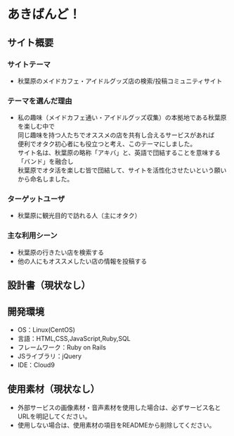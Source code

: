 # あきばんど！

## サイト概要
### サイトテーマ
- 秋葉原のメイドカフェ・アイドルグッズ店の検索/投稿コミュニティサイト

### テーマを選んだ理由
 - 私の趣味（メイドカフェ通い・アイドルグッズ収集）の本拠地である秋葉原を楽しむ中で  
 同じ趣味を持つ人たちでオススメの店を共有し合えるサービスがあれば  
 便利でオタク初心者にも役立つと考え、このテーマにしました。  
 サイト名は、秋葉原の略称「アキバ」と、英語で団結することを意味する「バンド」を融合し  
 秋葉原でオタ活を楽しむ皆で団結して、サイトを活性化させたいという願いから命名しました。
 
### ターゲットユーザ
- 秋葉原に観光目的で訪れる人（主にオタク）

### 主な利用シーン
- 秋葉原の行きたい店を検索する  
- 他の人にもオススメしたい店の情報を投稿する

## 設計書（現状なし）

## 開発環境
- OS：Linux(CentOS)
- 言語：HTML,CSS,JavaScript,Ruby,SQL
- フレームワーク：Ruby on Rails
- JSライブラリ：jQuery
- IDE：Cloud9

## 使用素材（現状なし）
- 外部サービスの画像素材・音声素材を使用した場合は、必ずサービス名とURLを明記してください。
- 使用しない場合は、使用素材の項目をREADMEから削除してください。
